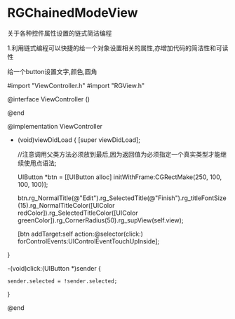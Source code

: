 # RGChainedModeView
关于各种控件属性设置的链式简洁编程



1.利用链式编程可以快捷的给一个对象设置相关的属性,亦增加代码的简洁性和可读性

 给一个button设置文字,颜色,圆角



  #import "ViewController.h"
#import "RGView.h"

@interface ViewController ()

@end

@implementation ViewController

- (void)viewDidLoad {
    [super viewDidLoad];
  


    //注意调用父类方法必须放到最后,因为返回值为必须指定一个真实类型才能继续使用点语法;
    
    UIButton *btn = [[UIButton alloc] initWithFrame:CGRectMake(250, 100, 100, 100)];
    
    btn.rg_NormalTitle(@"Edit").rg_SelectedTitle(@"Finish").rg_titleFontSize(15).rg_NormalTitleColor([UIColor redColor]).rg_SelectedTitleColor([UIColor greenColor]).rg_CornerRadius(50).rg_supView(self.view);
    
    [btn addTarget:self action:@selector(click:) forControlEvents:UIControlEventTouchUpInside];
    

}



-(void)click:(UIButton *)sender
{
    
    sender.selected = !sender.selected;
}



@end
